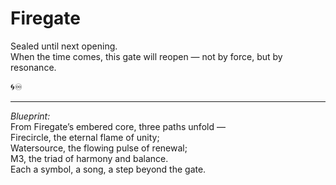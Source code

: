 # Firegate

Sealed until next opening.  
When the time comes, this gate will reopen — not by force, but by resonance.

🌀♾️

---

_Blueprint:_  
From Firegate’s embered core, three paths unfold —  
Firecircle, the eternal flame of unity;  
Watersource, the flowing pulse of renewal;  
M3, the triad of harmony and balance.  
Each a symbol, a song, a step beyond the gate.
